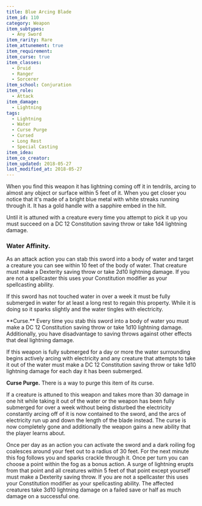 ```yaml
---
title: Blue Arcing Blade
item_id: 110
category: Weapon
item_subtypes:
  - Any Sword
item_rarity: Rare
item_attunement: true
item_requirement:
item_curse: true
item_classes:
  - Druid
  - Ranger
  - Sorcerer
item_school: Conjuration
item_role:
  - Attack
item_damage:
  - Lightning
tags:
  - Lightning
  - Water
  - Curse Purge
  - Cursed
  - Long Rest
  - Special Casting
item_idea:
item_co_creator:
item_updated: 2018-05-27
last_modified_at: 2018-05-27
---
```


When you find this weapon it has lightning coming off it in tendrils, arcing to almost any object or surface within 5 feet of it. When you get closer you notice that it's made of a bright blue metal with white streaks running through it. It has a gold handle with a sapphire embed in the hilt.

Until it is attuned with a creature every time you attempt to pick it up you must succeed on a DC 12 Constitution saving throw or take 1d4 lightning damage.

<!--excerpt-->
### Water Affinity.
As an attack action you can stab this sword into a body of water and target a creature you can see within 10 feet of the body of water. That creature must make a Dexterity saving throw or take 2d10 lightning damage. If you are not a spellcaster this uses your Constitution modifier as your spellcasting ability.

If this sword has not touched water in over a week it must be fully submerged in water for at least a long rest to regain this property. While it is doing so it sparks slightly and the water tingles with electricity.

<div class="curse">
**Curse.** Every time you stab this sword into a body of water you must make a DC 12 Constitution saving throw or take 1d10 lightning damage. Additionally, you have disadvantage to saving throws against other effects that deal lightning damage.

If this weapon is fully submerged for a day or more the water surrounding begins actively arcing with electricity and any creature that attempts to take it out of the water must make a DC 12 Constitution saving throw or take 1d10 lightning damage for each day it has been submerged.

**Curse Purge.**
There is a way to purge this item of its curse.

If a creature is attuned to this weapon and takes more than 30 damage in one hit while taking it out of the water or the weapon has been fully submerged for over a week without being disturbed the electricity constantly arcing off of it is now contained to the sword, and the arcs of electricity run up and down the length of the blade instead. The curse is now completely gone and additionally the weapon gains a new ability that the player learns about.

Once per day as an action you can activate the sword and a dark roiling fog coalesces around your feet out to a radius of 30 feet. For the next minute this fog follows you and sparks crackle through it. Once per turn you can choose a point within the fog as a bonus action. A surge of lightning erupts from that point and all creatures within 5 feet of that point except yourself must make a Dexterity saving throw. If you are not a spellcaster this uses your Constitution modifier as your spellcasting ability. The affected creatures take 3d10 lightning damage on a failed save or half as much damage on a successful one.
</div>
